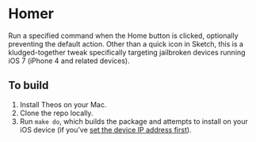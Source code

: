 # Homer
Run a specified command when the Home button is clicked, optionally preventing the default action. Other than a quick icon in Sketch, this is a kludged-together tweak specifically targeting jailbroken devices running iOS 7 (iPhone 4 and related devices).

## To build
1. Install Theos on your Mac.
1. Clone the repo locally.
1. Run `make do`, which builds the package and attempts to install on your iOS device (if you’ve [set the device IP address first](https://theos.dev/docs/commands)).

